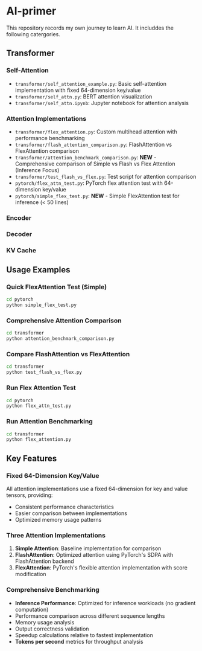 # AI-primer
This repository records my own journey to learn AI. It includdes the following catergories.

## Transformer
### Self-Attention
- `transformer/self_attention_example.py`: Basic self-attention implementation with fixed 64-dimension key/value
- `transformer/self_attn.py`: BERT attention visualization
- `transformer/self_attn.ipynb`: Jupyter notebook for attention analysis

### Attention Implementations
- `transformer/flex_attention.py`: Custom multihead attention with performance benchmarking
- `transformer/flash_attention_comparison.py`: FlashAttention vs FlexAttention comparison
- `transformer/attention_benchmark_comparison.py`: **NEW** - Comprehensive comparison of Simple vs Flash vs Flex Attention (Inference Focus)
- `transformer/test_flash_vs_flex.py`: Test script for attention comparison
- `pytorch/flex_attn_test.py`: PyTorch flex attention test with 64-dimension key/value
- `pytorch/simple_flex_test.py`: **NEW** - Simple FlexAttention test for inference (< 50 lines)

### Encoder
### Decoder
### KV Cache

## Usage Examples

### Quick FlexAttention Test (Simple)
```bash
cd pytorch
python simple_flex_test.py
```

### Comprehensive Attention Comparison
```bash
cd transformer
python attention_benchmark_comparison.py
```

### Compare FlashAttention vs FlexAttention
```bash
cd transformer
python test_flash_vs_flex.py
```

### Run Flex Attention Test
```bash
cd pytorch
python flex_attn_test.py
```

### Run Attention Benchmarking
```bash
cd transformer
python flex_attention.py
```

## Key Features

### Fixed 64-Dimension Key/Value
All attention implementations use a fixed 64-dimension for key and value tensors, providing:
- Consistent performance characteristics
- Easier comparison between implementations
- Optimized memory usage patterns

### Three Attention Implementations
1. **Simple Attention**: Baseline implementation for comparison
2. **FlashAttention**: Optimized attention using PyTorch's SDPA with FlashAttention backend
3. **FlexAttention**: PyTorch's flexible attention implementation with score modification

### Comprehensive Benchmarking
- **Inference Performance**: Optimized for inference workloads (no gradient computation)
- Performance comparison across different sequence lengths
- Memory usage analysis
- Output correctness validation
- Speedup calculations relative to fastest implementation
- **Tokens per second** metrics for throughput analysis


